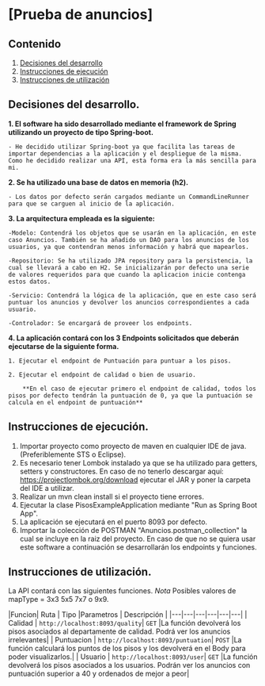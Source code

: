 # [Prueba de anuncios]

## Contenido
1. [Decisiones del desarrollo](#planteamiento-del-problema)
2. [Instrucciones de ejecución](#instrucciones-de-ejecución)
3. [Instrucciones de utilización](#instrucciones-de-utilización)




## Decisiones del desarrollo.

**1. El software ha sido desarrollado mediante el framework de Spring utilizando un proyecto de tipo Spring-boot.**
  
    - He decidido utilizar Spring-boot ya que facilita las tareas de importar dependencias a la aplicación y el despliegue de la misma. Como he decidido realizar una API, esta forma era la más sencilla para mi.
   
**2. Se ha utilizado una base de datos en memoria (h2).**
  
    - Los datos por defecto serán cargados mediante un CommandLineRunner para que se carguen al inicio de la aplicación.

**3. La arquitectura empleada es la siguiente:**
  
    -Modelo: Contendrá los objetos que se usarán en la aplicación, en este caso Anuncios. También se ha añadido un DAO para los anuncios de los usuarios, ya que contendran menos información y habrá que mapearlos.
      
    -Repositorio: Se ha utilizado JPA repository para la persistencia, la cual se llevará a cabo en H2. Se inicializarán por defecto una serie de valores requeridos para que cuando la aplicacion inicie contenga estos datos.
      
    -Servicio: Contendrá la lógica de la aplicación, que en este caso será puntuar los anuncios y devolver los anuncios correspondientes a cada usuario.
      
    -Controlador: Se encargará de proveer los endpoints.
      
**4. La aplicación contará con los 3 Endpoints solicitados que deberán ejecutarse de la siguiente forma.**
  
    1. Ejecutar el endpoint de Puntuación para puntuar a los pisos.
      
    2. Ejecutar el endpoint de calidad o bien de usuario.
      
        **En el caso de ejecutar primero el endpoint de calidad, todos los pisos por defecto tendrán la puntuación de 0, ya que la puntuación se calcula en el endpoint de puntuación**
     

## Instrucciones de ejecución.

1. Importar proyecto como proyecto de maven en cualquier IDE de java. (Preferiblemente STS o Eclipse).
2. Es necesario tener Lombok instalado ya que se ha utilizado para getters, setters y constructores. En caso de no tenerlo descargar aquí: https://projectlombok.org/download ejecutar el JAR y poner la carpeta del IDE a utilizar.
3. Realizar un mvn clean install si el proyecto tiene errores. 
4. Ejecutar la clase PisosExampleApplication mediante "Run as Spring Boot App". 
5. La aplicación se ejecutará en el puerto 8093 por defecto.
6. Importar la colección de POSTMAN "Anuncios.postman_collection" la cual se incluye en la raiz del proyecto. En caso de que no se quiera usar este software a continuación se desarrollarán los endpoints y funciones.

## Instrucciones de utilización.

La API contará con las siguientes funciones.
*Nota* Posibles valores de mapType = 3x3 5x5 7x7 o 9x9.

|Funcion| Ruta | Tipo |Parametros | Descripción |
|---|---|---|---|---|---|
| Calidad | `http://localhost:8093/quality`| `GET` |La función devolverá los pisos asociados al departamente de calidad. Podrá ver los anuncios irrelevantes|
| Puntuacion | `http://localhost:8093/puntuation`| `POST` |La función calculará los puntos de los pisos y los devolverá en el Body para poder visualizarlos.|
| Usuario | `http://localhost:8093/user`| `GET` |La función devolverá los pisos asociados a los usuarios. Podrán ver los anuncios con puntuación superior a 40 y ordenados de mejor a peor|



